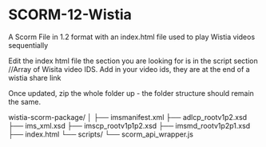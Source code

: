 # SCORM-12-Wistia
A Scorm File in 1.2 format with an index.html file used to play Wistia videos sequentially

Edit the index html file the section you are looking for is in the script section //Array of Wisita video IDS. Add in your video ids, they are at the end of a wistia share link

Once updated, zip the whole folder up - the folder structure should remain the same.

wistia-scorm-package/
│
├── imsmanifest.xml
├── adlcp_rootv1p2.xsd
├── ims_xml.xsd
├── imscp_rootv1p1p2.xsd
├── imsmd_rootv1p2p1.xsd
├── index.html
└── scripts/
    └── scorm_api_wrapper.js
